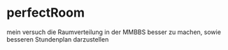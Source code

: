 # perfectRoom
mein versuch die Raumverteilung in der MMBBS besser zu machen, sowie besseren Stundenplan darzustellen
